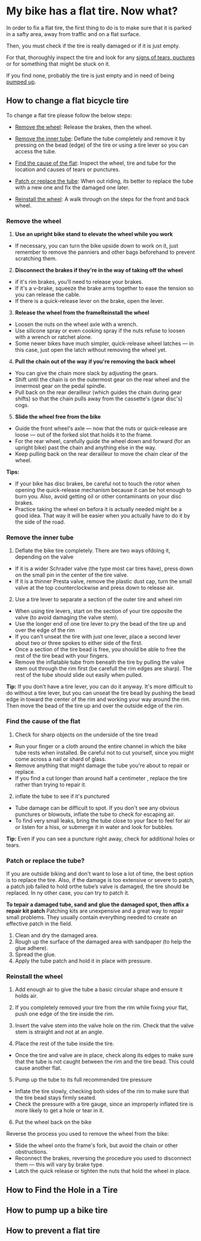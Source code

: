 
# My bike has a flat tire. Now what?
In order to fix a flat tire, the first thing to do is to make sure that it is parked in a safty area, away from traffic and on a flat surface.

Then, you must check if the tire is really damaged or if it is just empty.

For that, thoroughly inspect the tire and look for any [signs of tears, puctures](https://www.example.com) or for something that might be stuck on it.

If you find none, probably the tire is just empty and in need of being [pumped up](#How-to-pump-up-a-bike-tire).




## How to change a flat bicycle tire

To change a flat tire please follow the below steps:

- [Remove the wheel](#Remove-the-wheel): Release the brakes, then the wheel.

- [Remove the inner tube](#Remove-the-inner-tube): Deflate the tube completely and remove it by pressing on the bead (edge) of the tire or using a tire lever so you can access the tube.

- [Find the cause of the flat](#Find-the-cause-of-the-flat): Inspect the wheel, tire and tube for the location and causes of tears or punctures.

- [Patch or replace the tube](#Patch-or-replace-the-tube-?): When out riding, its better to replace the tube with a new one and fix the damaged one later.

- [Reinstall the wheel](#Reinstall-the-wheel): A walk through on the steps for the front and back wheel.



### Remove the wheel


1. **Use an upright bike stand to elevate the wheel while you work**

- If necessary, you can turn the bike upside down to work on it, just remember to remove the panniers and other bags beforehand to prevent scratching them.

2. **Disconnect the brakes if they're in the way of taking off the wheel**
- if it's rim brakes, you’ll need to release your brakes.
- If it's a v-brake, squeeze the brake arms together to ease the tension so you can release the cable.
- If there is a quick-release lever on the brake, open the lever.

3. **Release the wheel from the frameReinstall the wheel**
- Loosen the nuts on the wheel axle with a wrench. 
- Use silicone spray or even cooking spray if the nuts refuse to loosen with a wrench or ratchet alone.
- Some newer bikes have much simpler, quick-release wheel latches — in this case, just open the latch without removing the wheel yet.

4. **Pull the chain out of the way if you're removing the back wheel**
- You can give the chain more slack by adjusting the gears.
- Shift until the chain is on the outermost gear on the rear wheel and the innermost gear on the pedal spindle.
- Pull back on the rear derailleur (which guides the chain during gear shifts) so that the chain pulls away from the cassette's (gear disc's) cogs.

5. **Slide the wheel free from the bike**
- Guide the front wheel's axle — now that the nuts or quick-release are loose — out of the forked slot that holds it to the frame.
- For the rear wheel, carefully guide the wheel down and forward (for an upright bike) past the chain and anything else in the way.
- Keep pulling back on the rear derailleur to move the chain clear of the wheel.

**Tips:**

- If your bike has disc brakes, be careful not to touch the rotor when opening the quick-release mechanism because it can be hot enough to burn you. Also, avoid getting oil or other contaminants on your disc brakes.
- Practice taking the wheel on befora it is actually needed might be a good idea. That way it will be easier when you actually have to do it by the side of the road.

### Remove the inner tube

1. Deflate the bike tire completely. There are two ways ofdoing it, depending on the valve

- If it is a wider Schrader valve (the type most car tires have), press down on the small pin in the center of the tire valve.
- If it is a thinner Presta valve, remove the plastic dust cap, turn the small valve at the top counterclockwise and press down to release air.

2. Use a tire lever to separate a section of the outer tire and wheel rim

- When using tire levers, start on the section of your tire opposite the valve (to avoid damaging the valve stem).
- Use the longer end of one tire lever to pry the bead of the tire up and over the edge of the rim
- If you can't unseat the tire with just one lever, place a second lever about two or three spokes to either side of the first. 
- Once a section of the tire bead is free, you should be able to free the rest of the tire bead with your fingers.
- Remove the inflatable tube from beneath the tire by pulling the valve stem out through the rim first (be carefull the rim edges are sharp). The rest of the tube should slide out easily when pulled. 

**Tip:** If you don't have a tire lever, you can do it anyway. It's more difficult to do without a tire lever, but you can unseat the tire bead by pushing the bead edge in toward the center of the rim and working your way around the rim. Then move the bead of the tire up and over the outside edge of the rim. 


### Find the cause of the flat

1. Check for sharp objects on the underside of the tire tread

- Run your finger or a cloth around the entire channel in which the bike tube rests when installed. Be careful not to cut yourself, since you might come across a nail or shard of glass. 
- Remove anything that might damage the tube you're about to repair or replace.
- If you find a cut longer than around half a centimeter , replace the tire rather than trying to repair it.

2. inflate the tube to see if it's punctured

- Tube damage can be difficult to spot. If you don't see any obvious punctures or blowouts, inflate the tube to check for escaping air.
- To find very small leaks, bring the tube close to your face to feel for air or listen for a hiss, or submerge it in water and look for bubbles.

**Tip:** Even if you can see a puncture right away, check for additional holes or tears.



### Patch or replace the tube?

If you are outside biking and don't want to lose a lot of time, the best option is to replace the tire.
Also, if the damage is too extensive or severe to patch, a patch job failed to hold orthe tube’s valve is damaged, the tire should be replaced.
In ny other case, you can try to patch it.

**To tepair a damaged tube, sand and glue the damaged spot, then affix a repair kit patch**
Patching kits are unexpensive and a great way to repair small problems. They usually contain everything needed to create an effective patch in the field.

1. Clean and dry the damaged area.
2. Rough up the surface of the damaged area with sandpaper (to help the glue adhere).
3. Spread the glue.
4. Apply the tube patch and hold it in place with pressure.


### Reinstall the wheel

1. Add enough air to give the tube a basic circular shape and ensure it holds air.

2. If you completely removed your tire from the rim while fixing your flat, push one edge of the tire inside the rim.

3. Insert the valve stem into the valve hole on the rim. Check that the valve stem is straight and not at an angle.

4. Place the rest of the tube inside the tire.

- Once the tire and valve are in place, check along its edges to make sure that the tube is not caught between the rim and the tire bead. This could cause another flat.


5. Pump up the tube to its full recommended tire pressure

- Inflate the tire slowly, checking both sides of the rim to make sure that the tire bead stays firmly seated.
- Check the pressure with a tire gauge, since an improperly inflated tire is more likely to get a hole or tear in it.

6. Put the wheel back on the bike

Reverse the process you used to remove the wheel from the bike:
- Slide the wheel onto the frame's fork, but avoid the chain or other obstructions.
- Reconnect the brakes, reversing the procedure you used to disconnect them — this will vary by brake type.
- Latch the quick release or tighten the nuts that hold the wheel in place.


## How to Find the Hole in a Tire



## How to pump up a bike tire


## How to prevent a flat tire





